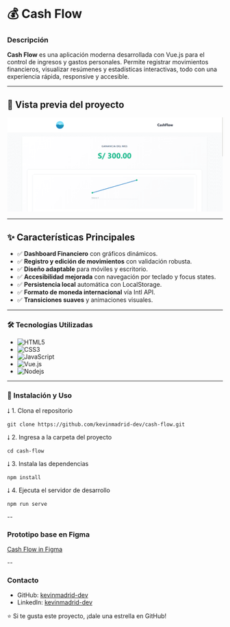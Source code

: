# 💰 Cash Flow

### Descripción

**Cash Flow** es una aplicación moderna desarrollada con Vue.js para el control de ingresos y gastos personales. Permite registrar movimientos financieros, visualizar resúmenes y estadísticas interactivas, todo con una experiencia rápida, responsive y accesible.

---

## 📸 Vista previa del proyecto

![Vista previa de Cash Flow](./src/assets/img.png)

---

## ✨ Características Principales

- ✅ **Dashboard Financiero** con gráficos dinámicos.
- ✅ **Registro y edición de movimientos** con validación robusta.
- ✅ **Diseño adaptable** para móviles y escritorio.
- ✅ **Accesibilidad mejorada** con navegación por teclado y focus states.
- ✅ **Persistencia local** automática con LocalStorage.
- ✅ **Formato de moneda internacional** vía Intl API.
- ✅ **Transiciones suaves** y animaciones visuales.

---

### 🛠️ Tecnologías Utilizadas

- ![HTML5](https://img.shields.io/badge/HTML5-E34F26?style=for-the-badge&logo=html5&logoColor=white)
- ![CSS3](https://img.shields.io/badge/CSS3-1572B6?style=for-the-badge&logo=css3&logoColor=white)
- ![JavaScript](https://img.shields.io/badge/JavaScript-F7DF1E?style=for-the-badge&logo=javascript&logoColor=black)
- ![Vue.js](https://img.shields.io/badge/Vue.js-35495e?style=for-the-badge&logo=vuedotjs&logoColor=4FC08D)
- ![Nodejs](https://img.shields.io/badge/node.js-6DA55F?style=for-the-badge&logo=node.js&logoColor=white)

---

### 🚀 Instalación y Uso

⭣ 1. Clona el repositorio

```console
git clone https://github.com/kevinmadrid-dev/cash-flow.git
```

⭣ 2. Ingresa a la carpeta del proyecto

```console
cd cash-flow
```

⭣ 3. Instala las dependencias

```console
npm install
```

⭣ 4. Ejecuta el servidor de desarrollo

```console
npm run serve
```

--

### Prototipo base en Figma

[Cash Flow in Figma](https://www.figma.com/file/MRah7af6dalQuXIhoqLDa5/Personal-CashFlow?type=design&node-id=0%3A1&mode=design&t=dV7ClP3AUD9uoOAL-1)

--

### Contacto

- GitHub: [kevinmadrid-dev](https://github.com/kevinmadrid-dev)
- LinkedIn: [kevinmadrid-dev](https://www.linkedin.com/in/kevinmadrid-dev/)

⭐ Si te gusta este proyecto, ¡dale una estrella en GitHub!
